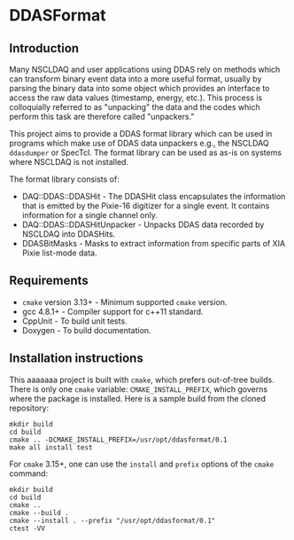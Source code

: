 # DDASFormat

## Introduction

Many NSCLDAQ and user applications using DDAS rely on methods which can transform binary event data into a more useful format, usually by parsing the binary data into some object which provides an interface to access the raw data values (timestamp, energy, etc.). This process is colloquially referred to as "unpacking" the data and the codes which perform this task are therefore called "unpackers."

This project aims to provide a DDAS format library which can be used in programs which make use of DDAS data unpackers e.g., the NSCLDAQ `ddasdumper` or SpecTcl. The format library can be used as as-is on systems where NSCLDAQ is not installed.

The format library consists of:
* DAQ::DDAS::DDASHit - The DDASHit class encapsulates the information that is emitted by the Pixie-16 digitizer for a single event. It contains information for a single channel only.
* DAQ::DDAS::DDASHitUnpacker - Unpacks DDAS data recorded by NSCLDAQ into DDASHits.
* DDASBitMasks - Masks to extract information from specific parts of XIA Pixie list-mode data.

## Requirements

- `cmake` version 3.13+ - Minimum supported `cmake` version.
- gcc 4.8.1+ - Compiler support for c++11 standard.
- CppUnit - To build unit tests.
- Doxygen - To build documentation.

## Installation instructions

This aaaaaaa project is built with `cmake`, which prefers out-of-tree builds. There is only one `cmake` variable: `CMAKE_INSTALL_PREFIX`, which governs where the package is installed. Here is a sample build from the cloned repository:

```
mkdir build
cd build
cmake .. -DCMAKE_INSTALL_PREFIX=/usr/opt/ddasformat/0.1
make all install test
```

For `cmake` 3.15+, one can use the `install` and `prefix` options of the `cmake` command:

```
mkdir build
cd build
cmake ..
cmake --build .
cmake --install . --prefix "/usr/opt/ddasformat/0.1"
ctest -VV
```